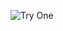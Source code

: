 ![Try One](http://res.cloudinary.com/big-cabal/image/upload/w_700,f_auto,fl_lossy,q_auto/v1484916770/sense_jilgk7.png)
